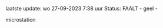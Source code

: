 laatste update: 
wo 27-09-2023  7:38   uur 
Status: FAALT - geel - 
<div class="service Y">microstation</div>